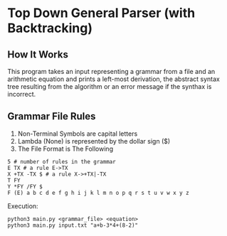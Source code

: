 # Top Down General Parser (with Backtracking)

## How It Works

This program takes an input representing a grammar from a file and an arithmetic equation and prints a left-most derivation, the abstract syntax tree resulting from the algorithm
or an error message if the synthax is incorrect.

## Grammar File Rules

1. Non-Terminal Symbols are capital letters
2. Lambda (None) is represented by the dollar sign ($)
2. The File Format is The Following
```
5 # number of rules in the grammar
E TX # a rule E->TX
X +TX -TX $ # a rule X->+TX|-TX
T FY
Y *FY /FY $
F (E) a b c d e f g h i j k l m n o p q r s t u v w x y z
```

Execution:
```
python3 main.py <grammar_file> <equation> 
python3 main.py input.txt "a+b-3*4+(8-2)"
```



